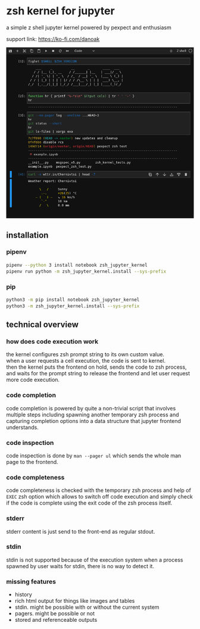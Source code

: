 # zsh kernel for jupyter

a simple z shell jupyter kernel powered by pexpect and enthusiasm

support link: https://ko-fi.com/danoak

![](misc/example.png)


## installation

### pipenv
```sh
pipenv --python 3 install notebook zsh_jupyter_kernel
pipenv run python -m zsh_jupyter_kernel.install --sys-prefix
```

### pip
```sh
python3 -m pip install notebook zsh_jupyter_kernel
python3 -m zsh_jupyter_kernel.install --sys-prefix
```


## technical overview

### how does code execution work  
the kernel configures zsh prompt string to its own custom value.  
when a user requests a cell execution, the code is sent to kernel.   
then the kernel puts the frontend on hold, sends the code to zsh process, and waits for the prompt string to release the frontend and let user request more code execution.

### code completion
code completion is powered by quite a non-trivial script that involves multiple steps including spawning another temporary zsh process and capturing completion options into a data structure that jupyter frontend understands.

### code inspection
code inspection is done by `man --pager ul` which sends the whole man page to the frontend.

### code completeness
code completeness is checked with the temporary zsh process and help of `EXEC` zsh option which allows to switch off code execution and simply check if the code is complete using the exit code of the zsh process itself.

### stderr 
stderr content is just send to the front-end as regular stdout.

### stdin
stdin is not supported because of the execution system when a process spawned by user waits for stdin, there is no way to detect it.

### missing features
- history
- rich html output for things like images and tables
- stdin. might be possible with or without the current system 
- pagers. might be possible or not
- stored and referenceable outputs
 